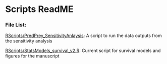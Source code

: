 # Scripts ReadME

### File List: 
[RScripts/PredPrey_SensitivityAnlaysis](RScripts/PredPrey_SensitivityAnlaysis): A script to run the data outputs from the sensitivity analysis

[RScripts/StatsModels_survival_v2.R](RScripts/StatsModels_survival_v2.R): Current script for survival models and figures for the manuscript
